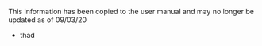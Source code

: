 This information has been copied to the user manual and may no longer be updated as of 09/03/20
- thad